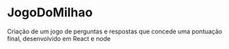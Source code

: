 # JogoDoMilhao
Criação de um jogo de perguntas e respostas que concede uma pontuação final, desenvolvido em React e node
